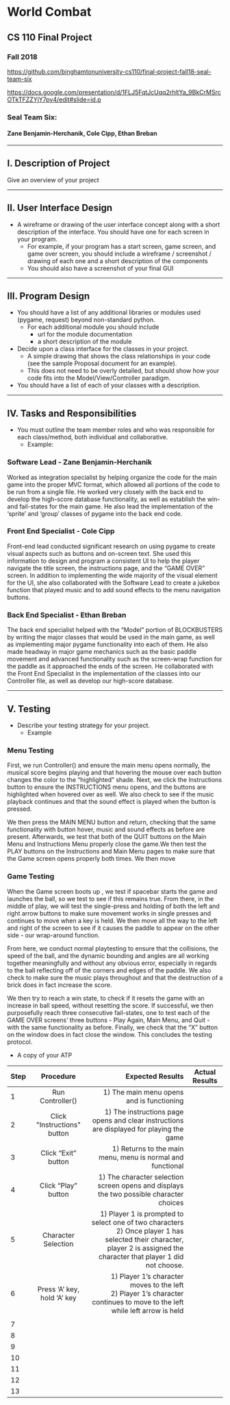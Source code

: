 # World Combat
## CS 110 Final Project
### Fall 2018

https://github.com/binghamtonuniversity-cs110/final-project-fall18-seal-team-six

https://docs.google.com/presentation/d/1FLJ5FqtJcUqq2rhltYa_9BkCrMSrcOTkTFZZYjY7py4/edit#slide=id.p

### Seal Team Six:
#### Zane Benjamin-Herchanik, Cole Cipp, Ethan Breban

***

## I. Description of Project
Give an overview of your project

***    

## II. User Interface Design
* A wireframe or drawing of the user interface concept along with a short description of the interface. You should have one for each screen in your program.
    * For example, if your program has a start screen, game screen, and game over screen, you should include a wireframe / screenshot / drawing of each one and a short description of the components
    * You should also have a screenshot of your final GUI

***        

## III. Program Design
* You should have a list of any additional libraries or modules used (pygame, request) beyond non-standard python.
    * For each additional module you should include
        * url for the module documentation
        * a short description of the module
* Decide upon a class interface for the classes in your project.
    * A simple drawing that shows the class relationships in your code (see the sample Proposal document for an example).
    * This does not need to be overly detailed, but should show how your code fits into the Model/View/Controller paradigm.
* You should have a list of each of your classes with a description.

***

## IV. Tasks and Responsibilities
* You must outline the team member roles and who was responsible for each class/method, both individual and collaborative.
    * Example:
### Software Lead - Zane Benjamin-Herchanik

Worked as integration specialist by helping organize the code for the main game into the proper MVC format, which allowed all portions of the code to be run from a single file. He worked very closely with the back end to develop the high-score database functionality, as well as establish the win- and fail-states for the main game. He also lead the implementation of the ‘sprite’ and ‘group’ classes of pygame into the back end code.

### Front End Specialist - Cole Cipp

Front-end lead conducted significant research on using pygame to create visual aspects such as buttons and on-screen text. She used this information to design and program a consistent UI to help the player navigate the title screen, the instructions page, and the “GAME OVER” screen. In addition to implementing the wide majority of the visual element for the UI, she also collaborated with the Software Lead to create a jukebox function that played music and to add sound effects to the menu navigation buttons.

### Back End Specialist - Ethan Breban

The back end specialist helped with the “Model” portion of BLOCKBUSTERS by writing the major classes that would be used in the main game, as well as implementing major pygame functionality into each of them. He also made headway in major game mechanics such as the basic paddle movement and advanced functionality such as the screen-wrap function for the paddle as it approached the ends of the screen. He collaborated with the Front End Specialist in the implementation of the classes into our Controller file, as well as develop our high-score database.

***

## V. Testing
* Describe your testing strategy for your project.
    * Example

### Menu Testing

First, we run Controller()  and ensure the main menu opens normally, the musical score begins playing and that hovering the mouse over each button changes the color to the “highlighted” shade. Next, we click the Instructions button to ensure the INSTRUCTIONS menu opens, and the buttons are highlighted when hovered over as well. We also check to see if the music playback continues and that the sound effect is played when the button is pressed.

We then press the MAIN MENU button and return, checking that the same functionality with button hover, music and sound effects as before are present. Afterwards, we test that both of the QUIT buttons on the Main Menu and Instructions Menu properly close the game.We then test the PLAY buttons on the Instructions and Main Menu pages to make sure that the Game screen opens properly both times. We then move


### Game Testing

When the Game screen boots up , we test if spacebar starts the game and launches the ball, so we test to see if this remains true. From there, in the middle of play, we will test the single-press and holding of both the left and right arrow buttons to make sure movement works in single presses and continues to move when a key is held. We then move all the way to the left and right of the screen to see if it causes the paddle to appear on the other side - our wrap-around function.

From here, we conduct normal playtesting to ensure that the collisions, the speed of the ball, and the dynamic bounding and angles are all working together meaningfully and without any obvious error, especially in regards to the ball reflecting off of the corners and edges of the paddle. We also check to make sure the music plays throughout and that the destruction of a brick does in fact increase the score.

We then try to reach a win state, to check if it resets the game with an increase in ball speed, without resetting the score. If successful, we then purposefully reach three consecutive fail-states, one to test each of the GAME OVER screens’ three buttons - Play Again, Main Menu, and Quit - with the same functionality as before. Finally, we check that the “X” button on the window does in fact close the window. This concludes the testing protocol.

* A copy of your ATP

| Step                  | Procedure     | Expected Results  | Actual Results |
| ----------------------|:-------------:| -----------------:| -------------- |
|  1  | Run Controller() | 1) The main menu opens and is functioning  |          |
|  2  |Click "Instructions" button| 1) The instructions page opens and clear instructions are displayed for playing the game |   |
|  3  |Click “Exit” button|1) Returns to the main menu, menu is normal and functional    |                 |
|  4  |Click “Play” button | 1) The character selection screen opens and displays the two possible character choices |       |
|  5  | Character Selection | 1) Player 1 is prompted to select one of two characters <br> 2) Once player 1 has selected their character, player 2 is assigned the character that player 1 did not choose.  |                 |
|  6  | Press ‘A’ key, hold ‘A’ key | 1) Player 1’s character moves to the left <br> 2) Player 1’s character continues to move to the left while left arrow is held  
 |                 |
|  7  |   |      |                 |
|  8  |   |      |                 |
|  9  |   |      |                 |
|  10 |   |      |                 |
|  11 |   |      |                 |
|  12 |   |      |                 |
|  13 |   |      |                 |

